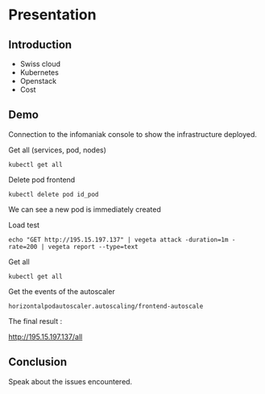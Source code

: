 # Presentation

## Introduction

- Swiss cloud
- Kubernetes
- Openstack
- Cost

## Demo

Connection to the infomaniak console to show the infrastructure deployed.

Get all (services, pod, nodes)

```shell
kubectl get all
```
Delete pod frontend

```shell
kubectl delete pod id_pod
```
We can see a new pod is immediately created

Load test

```shell
echo "GET http://195.15.197.137" | vegeta attack -duration=1m -rate=200 | vegeta report --type=text
```
Get all

```shell
kubectl get all
```

Get the events of the autoscaler

```shell
horizontalpodautoscaler.autoscaling/frontend-autoscale 
```

The final result :

http://195.15.197.137/all

## Conclusion

Speak about the issues encountered.

